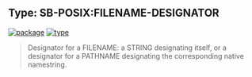 ## Type: SB-POSIX:FILENAME-DESIGNATOR
[![package](https://img.shields.io/badge/Package-SB--POSIX-5f9ea0.svg?style=social&colorA=999999)](../) [![type](https://img.shields.io/badge/Type-Type-5f9ea0.svg?style=social&colorA=999999)](../#type) 

> Designator for a FILENAME: a STRING designating itself, or a
> designator for a PATHNAME designating the corresponding native namestring.

